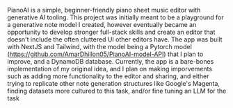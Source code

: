 PianoAI is a simple, beginner-friendly piano sheet music editor with generative AI tooling.
This project was initially meant to be a playground for a generative note model I created, however eventually became an opportunity to develop stronger full-stack skills and create an editor that doesn't include the often cluttered UI other editors have.
The app was built with NextJS and Tailwind, with the model being a Pytorch model (https://github.com/AmarDhillon05/PianoAI-model-API) that I plan to improve, and a DynamoDB database.
Currently, the app is a bare-bones implementation of my original idea, and I plan on making imporvements such as adding more functionality to the editor and sharing, and either trying to replicate other note generation structures like Google's Magenta, finding datasets more cultured to this task, and/or fine tuning an LLM for the task

